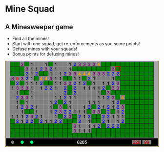# Mine Squad

## A Minesweeper game

-   Find all the mines!
-   Start with one squad, get re-enforcements as you score points!
-   Defuse mines with your squads!
-   Bonus points for defusing mines!

![Mine Squad Game](res/img/mine-squad.png)
